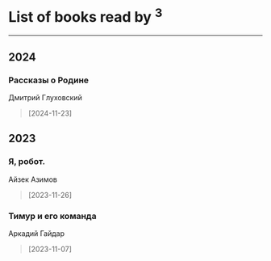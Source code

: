 # List of books read by [](https://plus.google.com/u/0/105803270930838059244/)<sup>3</sup>
---

## 2024

### Рассказы о Родине
Дмитрий Глуховский
> [2024-11-23] 



## 2023

### Я, робот.
Айзек Азимов
> [2023-11-26] 


### Тимур и его команда
Аркадий Гайдар
> [2023-11-07] 



